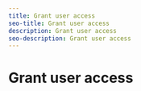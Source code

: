 ```yaml
---
title: Grant user access
seo-title: Grant user access
description: Grant user access
seo-description: Grant user access
---
```


# Grant user access